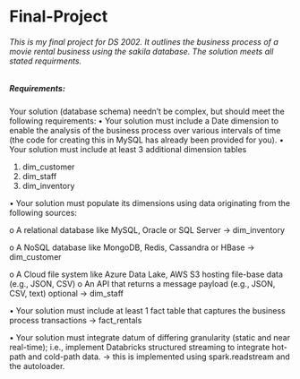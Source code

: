 # Final-Project
###### This is my final project for DS 2002. It outlines the business process of a movie rental business using the sakila database. The solution meets all stated requirments.

##### Requirements:
Your solution (database schema) needn’t be complex, but should meet the following requirements:
• Your solution must include a Date dimension to enable the analysis of the business process over various intervals of time (the code for creating this in MySQL has already been provided for you).
• Your solution must include at least 3 additional dimension tables
  1) dim_customer
  2) dim_staff
  3) dim_inventory

• Your solution must populate its dimensions using data originating from the following sources:

o A relational database like MySQL, Oracle or SQL Server ->  dim_inventory

o A NoSQL database like MongoDB, Redis, Cassandra or HBase ->  dim_customer

o A Cloud file system like Azure Data Lake, AWS S3 hosting file-base data (e.g., JSON, CSV) o An API that returns a message payload (e.g., JSON, CSV, text) optional ->  dim_staff

• Your solution must include at least 1 fact table that captures the business process transactions ->  fact_rentals

• Your solution must integrate datum of differing granularity (static and near real-time); i.e.,
implement Databricks structured streaming to integrate hot-path and cold-path data. -> this is implemented using spark.readstream and the autoloader.
